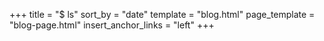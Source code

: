+++
title = "$ ls"
sort_by = "date"
template = "blog.html"
page_template = "blog-page.html"
insert_anchor_links = "left"
+++
